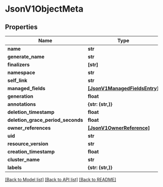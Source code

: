 # JsonV1ObjectMeta


## Properties
Name | Type | Description | Notes
------------ | ------------- | ------------- | -------------
**name** | **str** |  | [optional] 
**generate_name** | **str** |  | [optional] 
**finalizers** | **[str]** |  | [optional] 
**namespace** | **str** |  | [optional] 
**self_link** | **str** |  | [optional] 
**managed_fields** | [**[JsonV1ManagedFieldsEntry]**](JsonV1ManagedFieldsEntry.md) |  | [optional] 
**generation** | **float** |  | [optional] 
**annotations** | **{str: (str,)}** |  | [optional] 
**deletion_timestamp** | **float** |  | [optional] 
**deletion_grace_period_seconds** | **float** |  | [optional] 
**owner_references** | [**[JsonV1OwnerReference]**](JsonV1OwnerReference.md) |  | [optional] 
**uid** | **str** |  | [optional] 
**resource_version** | **str** |  | [optional] 
**creation_timestamp** | **float** |  | [optional] 
**cluster_name** | **str** |  | [optional] 
**labels** | **{str: (str,)}** |  | [optional] 

[[Back to Model list]](../README.md#documentation-for-models) [[Back to API list]](../README.md#documentation-for-api-endpoints) [[Back to README]](../README.md)


